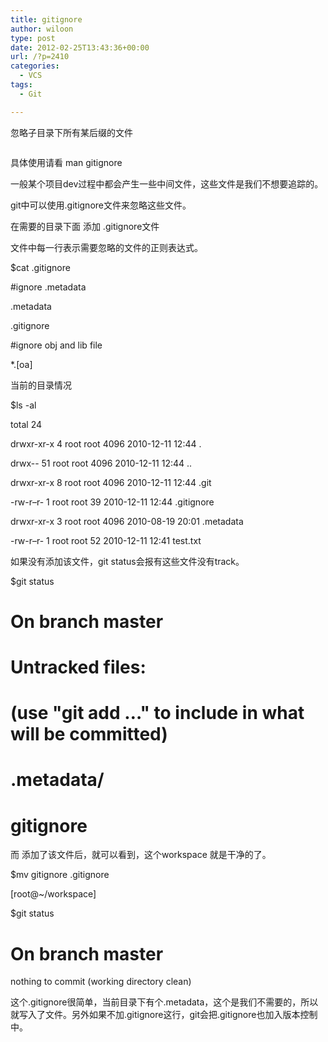 ```yaml
---
title: gitignore
author: wiloon
type: post
date: 2012-02-25T13:43:36+00:00
url: /?p=2410
categories:
  - VCS
tags:
  - Git

---
```

忽略子目录下所有某后缀的文件

```bash**/*.iml
```

具体使用请看 man gitignore

一般某个项目dev过程中都会产生一些中间文件，这些文件是我们不想要追踪的。
  
git中可以使用.gitignore文件来忽略这些文件。

在需要的目录下面 添加 .gitignore文件
  
文件中每一行表示需要忽略的文件的正则表达式。
  
$cat .gitignore
  
#ignore .metadata
  
.metadata
  
.gitignore
  
#ignore obj and lib file
  
*.[oa]

当前的目录情况
  
$ls -al
  
total 24
  
drwxr-xr-x 4 root root 4096 2010-12-11 12:44 .
  
drwx-- 51 root root 4096 2010-12-11 12:44 ..
  
drwxr-xr-x 8 root root 4096 2010-12-11 12:44 .git
  
-rw-r&#8211;r- 1 root root 39 2010-12-11 12:44 .gitignore
  
drwxr-xr-x 3 root root 4096 2010-08-19 20:01 .metadata
  
-rw-r&#8211;r- 1 root root 52 2010-12-11 12:41 test.txt

如果没有添加该文件，git status会报有这些文件没有track。
  
$git status

# On branch master

# Untracked files:

# (use "git add &#8230;" to include in what will be committed)

#

# .metadata/

# gitignore

而 添加了该文件后，就可以看到，这个workspace 就是干净的了。
  
$mv gitignore .gitignore
  
[root@~/workspace]
  
$git status

# On branch master

nothing to commit (working directory clean)

这个.gitignore很简单，当前目录下有个.metadata，这个是我们不需要的，所以就写入了文件。另外如果不加.gitignore这行，git会把.gitignore也加入版本控制中。